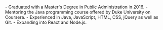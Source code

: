 <br>
- Graduated with a Master's Degree in Public Administration in 2016.
- Mentoring the Java programming course offered by Duke University on Coursera.
- Experienced in Java, JavaScript, HTML, CSS, jQuery as well as Git.
- Expanding into React and Node.js.
<br>